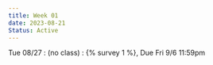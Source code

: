 ```yaml
---
title: Week 01
date: 2023-08-21
Status: Active
---
```


Tue 08/27
: (no class)
  : {% survey 1 %}, Due Fri 9/6 11:59pm
